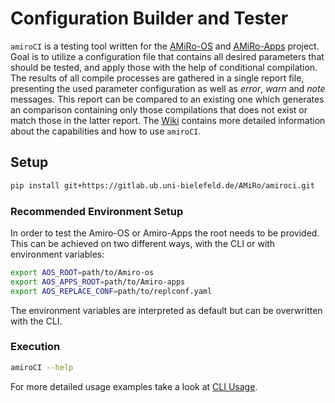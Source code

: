 # Configuration Builder and Tester
`amiroCI` is a testing tool written for the [AMiRo-OS](https://gitlab.ub.uni-bielefeld.de/AMiRo/AMiRo-OS.git) and [AMiRo-Apps](https://gitlab.ub.uni-bielefeld.de/AMiRo/AMiRo-Apps.git) project.
Goal is to utilize a configuration file that contains all desired parameters that should be tested, and apply those with the help of conditional compilation.
The results of all compile processes are gathered in a single report file,
presenting the used parameter configuration as well as _error_, _warn_ and _note_ messages.
This report can be compared to an existing one which generates an comparison containing only those compilations that does not exist or match those in the latter report.
The [Wiki](../../wikis/home) contains more detailed information about the capabilities and how
to use `amiroCI`.

## Setup
```bash
pip install git+https://gitlab.ub.uni-bielefeld.de/AMiRo/amiroci.git
```

### Recommended Environment Setup
In order to test the Amiro-OS or Amiro-Apps the root needs to be provided.
This can be achieved on two different ways, with the CLI
or with environment variables:

```bash
export AOS_ROOT=path/to/Amiro-os
export AOS_APPS_ROOT=path/to/Amiro-apps
export AOS_REPLACE_CONF=path/to/replconf.yaml
```
The environment variables are interpreted as default but can be overwritten with the CLI.

### Execution

``` bash
amiroCI --help
```
For more detailed usage examples take a look at [CLI Usage](https://gitlab.ub.uni-bielefeld.de/AMiRo/amiroci/-/wikis/CLI%20Usage).

<!-- ## General Architecture -->
<!-- <img src="assets/architecture.png" -->
<!--      alt="Architecture" -->
<!--      style="float: left; margin-right: 10px;" /> -->

<!-- ## Search Module -->
<!-- ## Configuration Module -->
<!-- ## AutoCompile Module -->
<!-- ## Reporter Module -->
<!-- ## CLI -->
